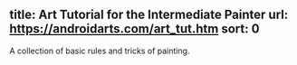 title: Art Tutorial for the Intermediate Painter
url: https://androidarts.com/art_tut.htm
sort: 0
---
A collection of basic rules and tricks of painting.
